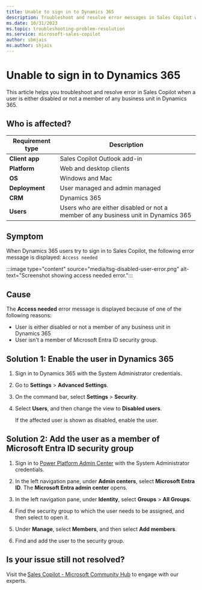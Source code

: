 ```yaml
---
title: Unable to sign in to Dynamics 365
description: Troubleshoot and resolve error messages in Sales Copilot when a user is either disabled or not a member of any business unit in Dynamics 365.
ms.date: 10/31/2023
ms.topic: troubleshooting-problem-resolution
ms.service: microsoft-sales-copilot
author: sbmjais
ms.author: shjais
---
```


# Unable to sign in to Dynamics 365

This article helps you troubleshoot and resolve error in Sales Copilot when a user is either disabled or not a member of any business unit in Dynamics 365.

## Who is affected?

| Requirement type |Description  |
|---------|---------|
|**Client app**     |  Sales Copilot Outlook add-in        |
|**Platform**     | Web and desktop clients         |
|**OS**     | Windows and Mac         |
|**Deployment**     | User managed and admin managed       |
|**CRM**     | Dynamics 365        |
|**Users**     | Users who are either disabled or not a member of any business unit in Dynamics 365  |

## Symptom

When Dynamics 365 users try to sign in to Sales Copilot, the following error message is displayed: `Access needed`

:::image type="content" source="media/tsg-disabled-user-error.png" alt-text="Screenshot showing access needed error.":::

## Cause

The **Access needed** error message is displayed because of one of the following reasons:
- User is either disabled or not a member of any business unit in Dynamics 365
- User isn't a member of Microsoft Entra ID security group.

## Solution 1: Enable the user in Dynamics 365

1. Sign in to Dynamics 365 with the System Administrator credentials.

2. Go to **Settings** > **Advanced Settings**.

3. On the command bar, select **Settings** > **Security**.

4. Select **Users**, and then change the view to **Disabled users**.

    If the affected user is shown as disabled, enable the user.

## Solution 2: Add the user as a member of Microsoft Entra ID security group

1. Sign in to [Power Platform Admin Center](https://admin.powerplatform.microsoft.com) with the System Administrator credentials.

2. In the left navigation pane, under **Admin centers**, select **Microsoft Entra ID**.
    The **Microsoft Entra admin center** opens.

1. In the left navigation pane, under **Identity**, select **Groups** > **All Groups**.

1. Find the security group to which the user needs to be assigned, and then select to open it.

1. Under **Manage**, select **Members**, and then select **Add members**.

1. Find and add the user to the security group.

## Is your issue still not resolved?

Visit the [Sales Copilot - Microsoft Community Hub](https://techcommunity.microsoft.com/t5/viva-sales/bd-p/VivaSales) to engage with our experts.